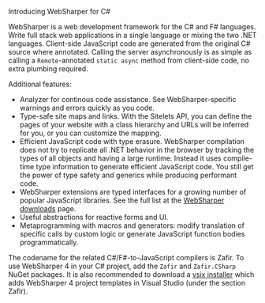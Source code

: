 Introducing WebSharper for C#

WebSharper is a web development framework for the C# and F# languages.
Write full stack web applications in a single language or mixing the two .NET languages.
Client-side JavaScript code are generated from the original C# source where annotated.
Calling the server asynchronously is as simple as calling a `Remote`-annotated `static async` method from client-side code, no extra plumbing required.

Additional features:

* Analyzer for continous code assistance. See WebSharper-specific warnings and errors quickly as you code.
* Type-safe site maps and links.
With the Sitelets API, you can define the pages of your website with a class hierarchy and URLs will be inferred for you, or you can customize the mapping.
* Efficient JavaScript code with type erasure.
WebSharper compilation does not try to replicate all .NET behavior in the browser by tracking the types of all objects and having a large runtime.
Instead it uses compile-time type information to generate efficient JavaScript code.
You still get the power of type safety and generics while producing performant code.
* WebSharper extensions are typed interfaces for a growing number of popular JavaScript libraries. See the full list at the [WebSharper downloads](http://websharper.com/downloads) page.
* Useful abstractions for reactive forms and UI.
* Metaprogramming with macros and generators: modify translation of specific calls by custom logic or generate JavaScript function bodies programmatically.

The codename for the related C#/F#-to-JavaScript compilers is Zafir.
To use WebSharper 4 in your C# project, add the `Zafir` and `Zafir.CSharp` NuGet packages.
It is also recommended to download a [vsix installer](...) which adds WebSharper 4 project templates in Visual Studio (under the section Zafir).